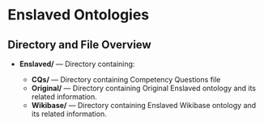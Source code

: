 # Enslaved Ontologies

## Directory and File Overview

* **Enslaved/** — Directory containing:

  * **CQs/** — Directory containing Competency Questions file
  * **Original/** — Directory containing Original Enslaved ontology and its related information.
  * **Wikibase/** — Directory containing Enslaved Wikibase ontology and its related information.